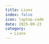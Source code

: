 ```yaml
---
title: Liunx
index: false
icon: laptop-code
date: 2025-09-23
category:
  - Liunx
---
```


<Catalog />

